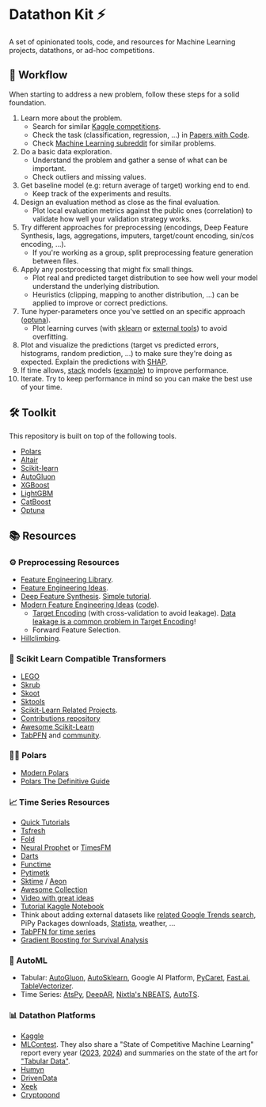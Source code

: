 # Datathon Kit ⚡

A set of opinionated tools, code, and resources for Machine Learning projects, datathons, or ad-hoc competitions.

## 🚀 Workflow

When starting to address a new problem, follow these steps for a solid foundation.

1. Learn more about the problem.
   - Search for similar [Kaggle competitions](https://www.kaggle.com/competitions).
   - Check the task (classification, regression, ...) in [Papers with Code](https://paperswithcode.com/).
   - Check [Machine Learning subreddit](https://www.reddit.com/r/MachineLearning) for similar problems.
2. Do a basic data exploration.
   - Understand the problem and gather a sense of what can be important.
   - Check outliers and missing values.
3. Get baseline model (e.g: return average of target) working end to end.
   - Keep track of the experiments and results.
4. Design an evaluation method as close as the final evaluation.
   - Plot local evaluation metrics against the public ones (correlation) to validate how well your validation strategy works.
5. Try different approaches for preprocessing (encodings, Deep Feature Synthesis, lags, aggregations, imputers, target/count encoding, sin/cos encoding, ...).
   - If you're working as a group, split preprocessing feature generation between files.
6. Apply any postprocessing that might fix small things.
   - Plot real and predicted target distribution to see how well your model understand the underlying distribution.
   - Heuristics (clipping, mapping to another distribution, ...) can be applied to improve or correct predictions.
7. Tune hyper-parameters once you've settled on an specific approach ([optuna](https://optuna.readthedocs.io/)).
   - Plot learning curves (with [sklearn](https://scikit-learn.org/stable/modules/learning_curve.html) or [external tools](https://github.com/reiinakano/scikit-plot)) to avoid overfitting.
8. Plot and visualize the predictions (target vs predicted errors, histograms, random prediction, ...) to make sure they're doing as expected. Explain the predictions with [SHAP](https://github.com/slundberg/shap).
9. If time allows, [stack](https://scikit-learn.org/stable/auto_examples/ensemble/plot_stack_predictors.html) models ([example](https://www.kaggle.com/couyang/featuretools-sklearn-pipeline#ML-Pipeline)) to improve performance.
10. Iterate. Try to keep performance in mind so you can make the best use of your time.

## 🛠️ Toolkit

This repository is built on top of the following tools.

- [Polars](https://pola.rs/)
- [Altair](https://altair-viz.github.io/)
- [Scikit-learn](https://scikit-learn.org/stable/)
- [AutoGluon](https://auto.gluon.ai/stable/install.html)
- [XGBoost](https://xgboost.readthedocs.io/en/stable/)
- [LightGBM](https://lightgbm.readthedocs.io/en/latest/)
- [CatBoost](https://catboost.ai/en/docs/v3/about/)
- [Optuna](https://optuna.org/)

## 📚 Resources

### ⚙️ Preprocessing Resources

- [Feature Engineering Library](https://feature-engine.trainindata.com/).
- [Feature Engineering Ideas](https://github.com/aikho/awesome-feature-engineering).
- [Deep Feature Synthesis](https://featuretools.alteryx.com/en/stable/getting_started/afe.html). [Simple tutorial](https://www.kaggle.com/willkoehrsen/automated-feature-engineering-basics).
- [Modern Feature Engineering Ideas](https://www.kaggle.com/c/playground-series-s4e12/discussion/554328) ([code](https://www.kaggle.com/code/cdeotte/first-place-single-model-cv-1-016-lb-1-016)).
  - [Target Encoding](https://www.kaggle.com/competitions/playground-series-s4e12/discussion/554328) (with cross-validation to avoid leakage). [Data leakage is a common problem in Target Encoding](https://www.geeksforgeeks.org/target-encoding-using-nested-cv-in-sklearn-pipeline/#the-challenge-of-data-leakage-nested-crossvalidation-cv)!
  - Forward Feature Selection.
- [Hillclimbing](https://www.kaggle.com/competitions/playground-series-s3e14/discussion/410639).

### 🛞 Scikit Learn Compatible Transformers

- [LEGO](https://github.com/koaning/scikit-lego)
- [Skrub](https://github.com/skrub-data/skrub)
- [Skoot](https://github.com/tgsmith61591/skoot)
- [Sktools](https://github.com/david26694/sktools)
- [Scikit-Learn Related Projects](https://scikit-learn.org/stable/related_projects.html).
- [Contributions repository](https://github.com/scikit-learn-contrib)
- [Awesome Scikit-Learn](https://github.com/fkromer/awesome-scikit-learn)
- [TabPFN](https://github.com/PriorLabs/tabpfn) and [community](https://github.com/PriorLabs/tabpfn-community).

### 🐻‍❄️ Polars

- [Modern Polars](https://kevinheavey.github.io/modern-polars/)
- [Polars The Definitive Guide](https://github.com/jeroenjanssens/python-polars-the-definitive-guide)

### 📈 Time Series Resources

- [Quick Tutorials](https://www.kaggle.com/c/jane-street-market-prediction/discussion/198951)
- [Tsfresh](https://tsfresh.readthedocs.io/en/latest/)
- [Fold](https://github.com/dream-faster/fold)
- [Neural Prophet](https://neuralprophet.com/) or [TimesFM](https://github.com/google-research/timesfm)
- [Darts](https://github.com/unit8co/darts)
- [Functime](https://docs.functime.ai/)
- [Pytimetk](https://github.com/business-science/pytimetk)
- [Sktime](https://github.com/alan-turing-institute/sktime) / [Aeon](https://github.com/aeon-toolkit/aeon)
- [Awesome Collection](https://github.com/MaxBenChrist/awesome_time_series_in_python)
- [Video with great ideas](https://www.youtube.com/watch?v=9QtL7m3YS9I)
- [Tutorial Kaggle Notebook](https://www.kaggle.com/code/tumpanjawat/s3e19-course-eda-fe-lightgbm)
- Think about adding external datasets like [related Google Trends search](https://trends.google.com/trends/), PiPy Packages downloads, [Statista](https://www.statista.com/), weather, ...
- [TabPFN for time series](https://github.com/liam-sbhoo/tabpfn-time-series)
- [Gradient Boosting for Survival Analysis](https://soda-inria.github.io/hazardous/)

### 🤖 AutoML

- Tabular: [AutoGluon](https://auto.gluon.ai/), [AutoSklearn](https://github.com/automl/auto-sklearn), Google AI Platform, [PyCaret](https://github.com/pycaret/pycaret), [Fast.ai](https://docs.fast.ai/), [TableVectorizer](https://skrub-data.org/stable/reference/generated/skrub.TableVectorizer.html#tablevectorizer).
- Time Series: [AtsPy](https://github.com/firmai/atspy), [DeepAR](https://docs.aws.amazon.com/forecast/latest/dg/aws-forecast-recipe-deeparplus.html), [Nixtla's NBEATS](https://nixtlaverse.nixtla.io/neuralforecast/models.nbeats.html), [AutoTS](https://github.com/winedarksea/AutoTS).

### 📊 Datathon Platforms

- [Kaggle](https://www.kaggle.com/competitions)
- [MLContest](https://mlcontests.com/). They also share a "State of Competitive Machine Learning" report every year ([2023](https://mlcontests.com/state-of-competitive-machine-learning-2023), [2024](https://mlcontests.com/state-of-machine-learning-competitions-2024/)) and summaries on the state of the art for ["Tabular Data"](https://mlcontests.com/tabular-data/).
- [Humyn](https://app.humyn.ai/)
- [DrivenData](https://www.drivendata.org/competitions/)
- [Xeek](https://xeek.ai/challenges)
- [Cryptopond](https://cryptopond.xyz/)

